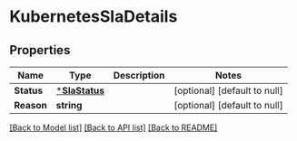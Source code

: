 # KubernetesSlaDetails

## Properties
Name | Type | Description | Notes
------------ | ------------- | ------------- | -------------
**Status** | [***SlaStatus**](SLAStatus.md) |  | [optional] [default to null]
**Reason** | **string** |  | [optional] [default to null]

[[Back to Model list]](../README.md#documentation-for-models) [[Back to API list]](../README.md#documentation-for-api-endpoints) [[Back to README]](../README.md)

